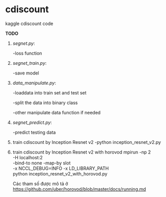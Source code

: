 # cdiscount
kaggle cdiscount code

**TODO**

1. *segnet.py*:

	-loss function

2. *segnet_train.py*:

	-save model


3. *data_manipulate.py*:

	-loaddata into train set and test set

	-split the data into binary class

	-other manipulate data function if needed 



4. *segnet_predict.py*:

	-predict testing data

5. train cdiscount by Inception Resnet v2
	-python inception_resnet_v2.py

6. train cdiscount by Inception Resnet v2 with horovod
	mpirun -np 2 \
    -H localhost:2 \
    -bind-to none -map-by slot \
    -x NCCL_DEBUG=INFO -x LD_LIBRARY_PATH \
    python inception_resnet_v2_with_horovod.py

    Các tham số được mô tả ở https://github.com/uber/horovod/blob/master/docs/running.md